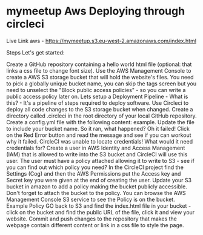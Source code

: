 # mymeetup Aws Deploying through circleci


Live Link aws - https://mymeetup.s3.eu-west-2.amazonaws.com/index.html 

Steps
Let's get started:

Create a GitHub repository containing a hello world html file (optional: that links a css file to change font size).
Use the AWS Management Console to create a AWS S3 storage bucket that will hold the website's files. You need to pick a globally unique bucket name, you can skip the tags screen but you need to unselect the "Block public access policies" - so you can write a public access policy later on.
Lets setup a Deployment Pipeline - What is this? - It's a pipeline of steps required to deploy software. Use Circleci to deploy all code changes to the S3 storage bucket when changed. Create a directory called .circleci in the root directory of your local GitHub repository. Create a config.yml file with the following content: example. Update the file to include your bucket name.
So it ran, what happened? Oh it failed! Click on the Red Error button and read the message and see if you can workout why it failed.
CircleCI was unable to locate credentials! What would it need credentials for?
Create a user in AWS Identity and Access Management (IAM) that is allowed to write into the S3 bucket and CircleCI will use this user. The user must have a policy attached allowing it to write to S3 - see if you can find out which policy you need?
In the CircleCI project find the Settings (Cog) and then the AWS Permissions put the Access key and Secret key you were given at the end of creating the user.
Update your S3 bucket in amazon to add a policy making the bucket publicly accessible. Don't forget to attach the bucket to the policy. You can browse the AWS Management Console S3 service to see the Policy is on the bucket. Example Policy
GO back to S3 and find the index.html file in your bucket - click on the bucket and find the public URL of the file, click it and view your website.
Commit and push changes to the repository that makes the webpage contain different content or link in a css file to style the page.
